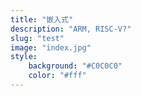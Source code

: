 ```yaml
---
title: "嵌入式"
description: "ARM, RISC-V?"
slug: "test"
image: "index.jpg"
style:
    background: "#C0C0C0"
    color: "#fff"
---
```

